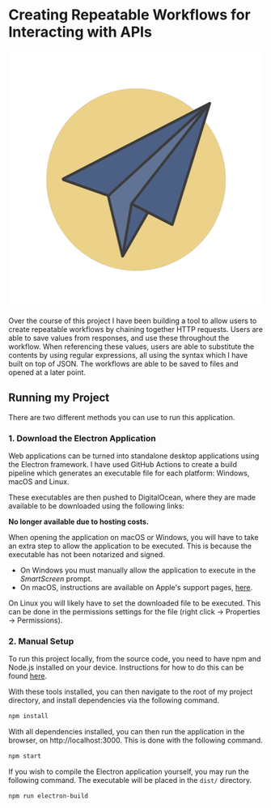 # Creating Repeatable Workflows for Interacting with APIs

<img src="public/icons/Icon-2048x2048.png" align="center" width="512" height="512">

Over the course of this project I have been building a tool to allow users to
create repeatable workflows by chaining together HTTP requests. Users are able
to save values from responses, and use these throughout the workflow. When
referencing these values, users are able to substitute the contents by using
regular expressions, all using the syntax which I have built on top of JSON.
The workflows are able to be saved to files and opened at a later point.

## Running my Project

There are two different methods you can use to run this application. 

### 1. Download the Electron Application

Web applications can be turned into standalone desktop applications using the
Electron framework. I have used GitHub Actions to create a build pipeline which
generates an executable file for each platform: Windows, macOS and Linux.

These executables are then pushed to DigitalOcean, where they are made
available to be downloaded using the following links:

**No longer available due to hosting costs.**

<!-- | Platform | Download URL | SHA256 Hash |
| -------- | ------------ | ----------- |
| Windows  | https://download.jacobw.uk/Final%20Year%20Project%200.1.0.exe | d95eb0017b934279e17eddfc6cf2bfd987ba5280e6595ba817bff73291c5dce7 |
| Linux    | https://download.jacobw.uk/Final%20Year%20Project-0.1.0.AppImage | 407f7f1167fe9d43299b9ac59cdfc34f5e2554d78e3cc617ba7b81e05511f0b8 |
| macOS    | https://download.jacobw.uk/Final%20Year%20Project-0.1.0.dmg | 9c82de2cb4c4de57cbb0edc8c99ec931e545f7436c745c8b799e8a1fc4c44c36 | -->

When opening the application on macOS or Windows, you will have to take an
extra step to allow the application to be executed. This is because the
executable has not been notarized and signed.

- On Windows you must manually allow the application to execute in the
*SmartScreen* prompt.
- On macOS, instructions are available on Apple's support pages,
[here](https://support.apple.com/en-us/HT202491).

On Linux you will likely have to set the downloaded file to be executed. This
can be done in the permissions settings for the file (right click -> Properties
-> Permissions).

### 2. Manual Setup

To run this project locally, from the source code, you need to have npm and
Node.js installed on your device. Instructions for how to do this can be found
[here](https://docs.npmjs.com/downloading-and-installing-node-js-and-npm).

With these tools installed, you can then navigate to the root of my project
directory, and install dependencies via the following command.

```sh
npm install
```

With all dependencies installed, you can then run the application in the
browser, on http://localhost:3000. This is done with the following command.

```sh
npm start
```

If you wish to compile the Electron application yourself, you may run the
following command. The executable will be placed in the `dist/` directory.

```sh
npm run electron-build
```